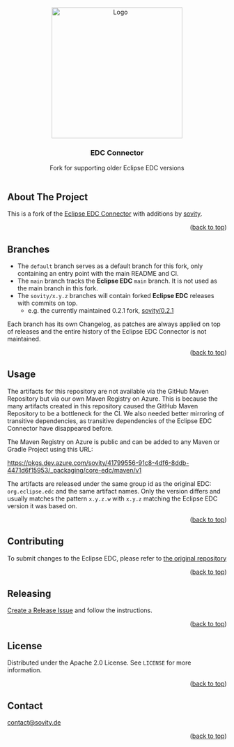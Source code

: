 <!-- Improved compatibility of back to top link: See: https://github.com/othneildrew/Best-README-Template/pull/73 -->

<a name="readme-top"></a>

<!-- PROJECT LOGO -->
<br />
<div align="center">
<a href="https://github.com/sovity/edc-extensions">
<img src="https://raw.githubusercontent.com/sovity/edc-ui/main/src/assets/images/sovity_logo.svg" alt="Logo" width="300">
</a>

<h3 align="center">EDC Connector</h3>
<p align="center" style="padding-bottom:16px">
Fork for supporting older Eclipse EDC versions
</p>
</div>

## About The Project

This is a fork of the [Eclipse EDC Connector](https://github.com/eclipse-edc/Connector) with additions by [sovity](https://sovity.de/).

<p align="right">(<a href="#readme-top">back to top</a>)</p>

## Branches

- The `default` branch serves as a default branch for this fork, only containing an entry point with the main README and CI.
- The `main` branch tracks the **Eclipse EDC** `main` branch. It is not used as the main branch in this fork.
- The `sovity/x.y.z` branches will contain forked **Eclipse EDC** releases with commits on top.
    - e.g. the currently maintained 0.2.1 fork, [sovity/0.2.1](https://github.com/sovity/core-edc/blob/sovity/0.2.1/CHANGELOG.md)

Each branch has its own Changelog, as patches are always applied on top of releases and the entire history of the Eclipse EDC Connector is not maintained.

<p align="right">(<a href="#readme-top">back to top</a>)</p>

## Usage

The artifacts for this repository are not available via the GitHub Maven Repository but via our own Maven Registry on Azure. This is because the many artifacts created in this repository caused the GitHub Maven Repository to be a bottleneck for the CI. We also needed better mirroring of transitive dependencies, as transitive dependencies of the Eclipse EDC Connector have disappeared before.

The Maven Registry on Azure is public and can be added to any Maven or Gradle Project using this URL:

https://pkgs.dev.azure.com/sovity/41799556-91c8-4df6-8ddb-4471d6f15953/_packaging/core-edc/maven/v1

The artifacts are released under the same group id as the original EDC: `org.eclipse.edc` and the same artifact names. Only the version differs and usually matches the pattern `x.y.z.w` with `x.y.z` matching the Eclipse EDC version it was based on.

<p align="right">(<a href="#readme-top">back to top</a>)</p>


## Contributing

To submit changes to the Eclipse EDC, please refer to [the original repository](https://github.com/eclipse-edc/Connector)

<p align="right">(<a href="#readme-top">back to top</a>)</p>

## Releasing

[Create a Release Issue](https://github.com/sovity/core-edc/issues/new?assignees=&labels=task%2Frelease%2Cscope%2Fcore&projects=&template=release.md&title=Release+X.Y.Z.W) and follow the instructions.

<p align="right">(<a href="#readme-top">back to top</a>)</p>

## License

Distributed under the Apache 2.0 License. See `LICENSE` for more information.

<p align="right">(<a href="#readme-top">back to top</a>)</p>

## Contact

contact@sovity.de

<p align="right">(<a href="#readme-top">back to top</a>)</p>

